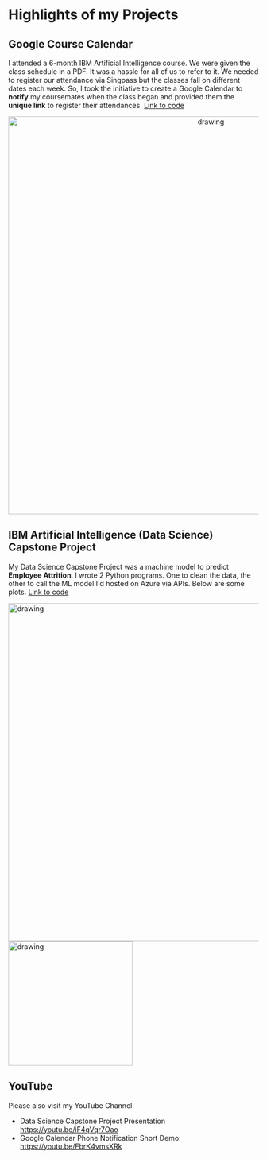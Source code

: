 # Highlights of my Projects


## Google Course Calendar

I attended a 6-month IBM Artificial Intelligence course.  We were given the class schedule in a PDF.  It was a hassle for all of us to refer to it. We needed to register our attendance via Singpass but the classes fall on different dates each week. So, I took the initiative to create a Google Calendar to **notify** my coursemates when the class began and provided them the **unique link** to register their attendances. [Link to code](https://github.com/CharlieBlogg/Present/blob/Reorg-folders/Google%20Course%20Calendar/IMV%20ADCode.ipynb)

<p align="center">
  <img src="https://user-images.githubusercontent.com/73152881/136781610-f2f0eeef-7c4b-4b15-9bb1-ca5195cb82da.png" alt="drawing" width="800"/>
</p>


## IBM Artificial Intelligence (Data Science) Capstone Project

My Data Science Capstone Project was a machine model to predict **Employee Attrition**.  I wrote 2 Python programs. One to clean the data, the other to call the ML model I'd hosted on Azure via APIs. Below are some plots. [Link to code](https://github.com/CharlieBlogg/Present/blob/Reorg-folders/IBM%20AI%20Course%20-%20Codes/Employee%20Attrition%20(webserivce)%20-%20LR.ipynb)

<p float="left">
  <img src="https://user-images.githubusercontent.com/73152881/136803180-6af272cf-4525-43fb-ac40-60e537104a36.png" alt="drawing" width="680"/>
  <img src="https://user-images.githubusercontent.com/73152881/136806085-b7a4c7ec-586e-46a5-bb48-4a57f5f0042b.png" alt="drawing" width="250"/>
</p>

## YouTube

Please also visit my YouTube Channel:

- Data Science Capstone Project Presentation https://youtu.be/iF4qVqr7Oao
- Google Calendar Phone Notification Short Demo: https://youtu.be/FbrK4vmsXRk
